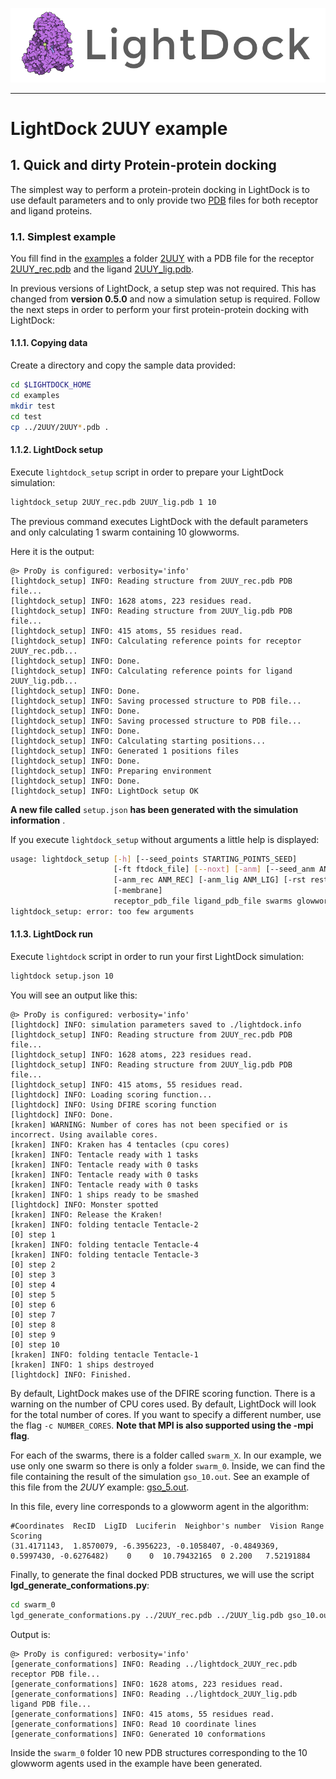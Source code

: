 ![LightDock](media/lightdock_banner.png "LightDock")

<hr>

# LightDock 2UUY example


## 1. Quick and dirty Protein-protein docking
The simplest way to perform a protein-protein docking in LightDock is to use default parameters and to only provide two [PDB](http://www.rcsb.org/pdb/static.do?p=file_formats/pdb/index.html) files for both receptor and ligand proteins.

### 1.1. Simplest example
You fill find in the [examples](../examples/) a folder [2UUY](../examples/2UUY/) with a PDB file for the receptor [2UUY_rec.pdb](../examples/2UUY/2UUY_rec.pdb) and the ligand [2UUY_lig.pdb](../examples/2UUY/2UUY_lig.pdb).

In previous versions of LightDock, a setup step was not required. This has changed from **version 0.5.0** and now a simulation setup is required. Follow the next steps in order to perform your first protein-protein docking with LightDock:

#### 1.1.1. Copying data
Create a directory and copy the sample data provided:

```bash
cd $LIGHTDOCK_HOME
cd examples
mkdir test
cd test
cp ../2UUY/2UUY*.pdb .
```

#### 1.1.2. LightDock setup
Execute `lightdock_setup` script in order to prepare your LightDock simulation:

```bash
lightdock_setup 2UUY_rec.pdb 2UUY_lig.pdb 1 10
```

The previous command executes LightDock with the default parameters and only calculating 1 swarm containing 10 glowworms.

Here it is the output:

```
@> ProDy is configured: verbosity='info'
[lightdock_setup] INFO: Reading structure from 2UUY_rec.pdb PDB file...
[lightdock_setup] INFO: 1628 atoms, 223 residues read.
[lightdock_setup] INFO: Reading structure from 2UUY_lig.pdb PDB file...
[lightdock_setup] INFO: 415 atoms, 55 residues read.
[lightdock_setup] INFO: Calculating reference points for receptor 2UUY_rec.pdb...
[lightdock_setup] INFO: Done.
[lightdock_setup] INFO: Calculating reference points for ligand 2UUY_lig.pdb...
[lightdock_setup] INFO: Done.
[lightdock_setup] INFO: Saving processed structure to PDB file...
[lightdock_setup] INFO: Done.
[lightdock_setup] INFO: Saving processed structure to PDB file...
[lightdock_setup] INFO: Done.
[lightdock_setup] INFO: Calculating starting positions...
[lightdock_setup] INFO: Generated 1 positions files
[lightdock_setup] INFO: Done.
[lightdock_setup] INFO: Preparing environment
[lightdock_setup] INFO: Done.
[lightdock_setup] INFO: LightDock setup OK 
```

**A new file called** `setup.json` **has been generated with the simulation information** .

If you execute `lightdock_setup` without arguments a little help is displayed:

```bash
usage: lightdock_setup [-h] [--seed_points STARTING_POINTS_SEED]
                       [-ft ftdock_file] [--noxt] [-anm] [--seed_anm ANM_SEED]
                       [-anm_rec ANM_REC] [-anm_lig ANM_LIG] [-rst restraints]
                       [-membrane]
                       receptor_pdb_file ligand_pdb_file swarms glowworms
lightdock_setup: error: too few arguments
```

#### 1.1.3. LightDock run
Execute `lightdock` script in order to run your first LightDock simulation:

```bash
lightdock setup.json 10
```

You will see an output like this:

```
@> ProDy is configured: verbosity='info'
[lightdock] INFO: simulation parameters saved to ./lightdock.info
[lightdock_setup] INFO: Reading structure from 2UUY_rec.pdb PDB file...
[lightdock_setup] INFO: 1628 atoms, 223 residues read.
[lightdock_setup] INFO: Reading structure from 2UUY_lig.pdb PDB file...
[lightdock_setup] INFO: 415 atoms, 55 residues read.
[lightdock] INFO: Loading scoring function...
[lightdock] INFO: Using DFIRE scoring function
[lightdock] INFO: Done.
[kraken] WARNING: Number of cores has not been specified or is incorrect. Using available cores.
[kraken] INFO: Kraken has 4 tentacles (cpu cores)
[kraken] INFO: Tentacle ready with 1 tasks
[kraken] INFO: Tentacle ready with 0 tasks
[kraken] INFO: Tentacle ready with 0 tasks
[kraken] INFO: Tentacle ready with 0 tasks
[kraken] INFO: 1 ships ready to be smashed
[lightdock] INFO: Monster spotted
[kraken] INFO: Release the Kraken!
[kraken] INFO: folding tentacle Tentacle-2
[0] step 1
[kraken] INFO: folding tentacle Tentacle-4
[kraken] INFO: folding tentacle Tentacle-3
[0] step 2
[0] step 3
[0] step 4
[0] step 5
[0] step 6
[0] step 7
[0] step 8
[0] step 9
[0] step 10
[kraken] INFO: folding tentacle Tentacle-1
[kraken] INFO: 1 ships destroyed
[lightdock] INFO: Finished.
```

By default, LightDock makes use of the DFIRE scoring function. There is a warning on the number of CPU cores used. By default, LightDock will look for the total number of cores. If you want to specify a different number, use the flag <code>-c NUMBER_CORES</code>. **Note that MPI is also supported using the -mpi flag**.

For each of the swarms, there is a folder called <code>swarm_X</code>. In our example, we use only one swarm so there is only a folder <code>swarm_0</code>. Inside, we can find the file containing the result of the simulation `gso_10.out`. See an example of this file from the *2UUY* example: [gso_5.out](examples/2UUY/cluster_0/gso_5.out). 

In this file, every line corresponds to a glowworm agent in the algorithm:

```
#Coordinates  RecID  LigID  Luciferin  Neighbor's number  Vision Range  Scoring
(31.4171143,  1.8570079, -6.3956223, -0.1058407, -0.4849369,  0.5997430, -0.6276482)    0    0  10.79432165  0 2.200   7.52191884
```

Finally, to generate the final docked PDB structures, we will use the script **lgd_generate_conformations.py**:

```bash
cd swarm_0
lgd_generate_conformations.py ../2UUY_rec.pdb ../2UUY_lig.pdb gso_10.out 10
```

Output is:

```
@> ProDy is configured: verbosity='info'
[generate_conformations] INFO: Reading ../lightdock_2UUY_rec.pdb receptor PDB file...
[generate_conformations] INFO: 1628 atoms, 223 residues read.
[generate_conformations] INFO: Reading ../lightdock_2UUY_lig.pdb ligand PDB file...
[generate_conformations] INFO: 415 atoms, 55 residues read.
[generate_conformations] INFO: Read 10 coordinate lines
[generate_conformations] INFO: Generated 10 conformations
```

Inside the <code>swarm_0</code> folder 10 new PDB structures corresponding to the 10 glowworm agents used in the example have been generated.